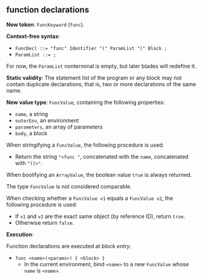 ## function declarations

**New token**: `FuncKeyword` (`func`).

**Context-free syntax**:

* `FuncDecl ::= "func" Identifier "(" ParamList ")" Block ;`
* `ParamList ::= ;`

For now, the `ParamList` nonterminal is empty, but later blades will redefine
it.

**Static validity**: The statement list of the program or any block may not
contain duplicate declarations, that is, two or more declarations of the same
name.

**New value type**: `FuncValue`, containing the following properties:

* `name`, a string
* `outerEnv`, an environment
* `parameters`, an array of parameters
* `body`, a block

When stringifying a `FuncValue`, the following procedure is used:

* Return the string `"<func "`, concatenated with the `name`, concatenated with
  `"()>"`.

When boolifying an `ArrayValue`, the boolean value `true` is always returned.

The type `FuncValue` is not considered comparable.

When checking whether a `FuncValue v1` equals a `FuncValue v2`, the following
procedure is used:

* If `v1` and `v2` are the exact same object (by reference ID), return `true`.
* Otherwise return `false`.

**Execution**:

Function declarations are executed at _block entry_.

* `func <name>(<params>) { <block> }`
    * In the current environment, bind `<name>` to a new `FuncValue` whose
      `name` is `<name>`.

